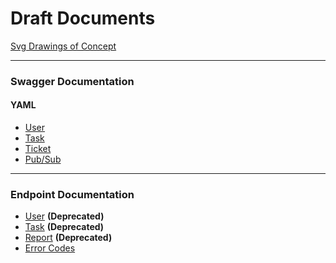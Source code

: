 # Draft Documents

[Svg Drawings of Concept](Concept.md)

---

### Swagger Documentation

#### YAML 
- [User](https://editor.swagger.io/?url=https://raw.githubusercontent.com/E-Edu/draft-documents/master/draft-documents/swagger/user.yaml) 
- [Task](https://editor.swagger.io/?url=https://raw.githubusercontent.com/E-Edu/draft-documents/master/draft-documents/swagger/task.yaml) 
- [Ticket](https://editor.swagger.io/?url=https://raw.githubusercontent.com/E-Edu/draft-documents/master/draft-documents/swagger/report.yaml)
- [Pub/Sub](https://editor.swagger.io/?url=https://raw.githubusercontent.com/E-Edu/draft-documents/master/swagger/microservice_com.yaml)

---

### Endpoint Documentation 
- [User](endpoints/user.md) **(Deprecated)**
- [Task](endpoints/task.md) **(Deprecated)**
- [Report](endpoints/report.md) **(Deprecated)**
- [Error Codes](endpoints/errors.md)
